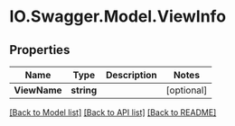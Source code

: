 # IO.Swagger.Model.ViewInfo
## Properties

Name | Type | Description | Notes
------------ | ------------- | ------------- | -------------
**ViewName** | **string** |  | [optional] 

[[Back to Model list]](../README.md#documentation-for-models) [[Back to API list]](../README.md#documentation-for-api-endpoints) [[Back to README]](../README.md)

